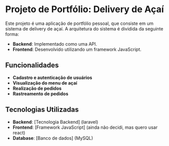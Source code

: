 # Projeto de Portfólio: Delivery de Açaí

Este projeto é uma aplicação de portfólio pessoal, que consiste em um sistema de delivery de açaí. A arquitetura do sistema é dividida da seguinte forma:

- **Backend**: Implementado como uma API.
- **Frontend**: Desenvolvido utilizando um framework JavaScript.

## Funcionalidades

- **Cadastro e autenticação de usuários**
- **Visualização do menu de açaí**
- **Realização de pedidos**
- **Rastreamento de pedidos**

## Tecnologias Utilizadas

- **Backend**: [Tecnologia Backend] (laravel)
- **Frontend**: [Framework JavaScript] (ainda não decidi, mas quero usar react)
- **Database**: [Banco de dados] (MySQL)
